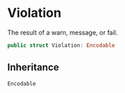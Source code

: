 # Violation

The result of a warn, message, or fail.

``` swift
public struct Violation: Encodable 
```

## Inheritance

`Encodable`
